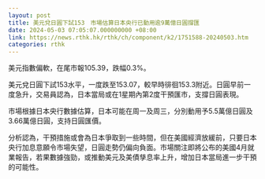 ```yaml
---
layout: post
title: 美元兌日圓下試153　市場估算日本央行已動用逾9萬億日圓撐匯
date: 2024-05-03 07:05:07.000000000 +08:00
link: https://news.rthk.hk/rthk/ch/component/k2/1751588-20240503.htm
categories: rthk
---
```


美元指數偏軟，在尾市報105.39，跌幅0.3%。

美元兌日圓下試153水平，一度跌至153.07，較早時徘徊153.3附近。日圓早前一度急升，交易員認為，日本當局或在1星期內第2度干預匯市，支撐日圓表現。

市場根據日本央行數據估算，日本可能在周一及周三，分別動用予5.5萬億日圓及3.66萬億日圓，支持日圓匯價。

分析認為，干預措施或會為日本爭取到一些時間，但在美國經濟放緩前，只要日本央行加息意願令市場失望，日圓走勢仍偏向負面。市場關注即將公布的美國4月就業報告，若果數據強勁，或推動美元及美債孳息率上升，增加日本當局進一步干預的可能性。
